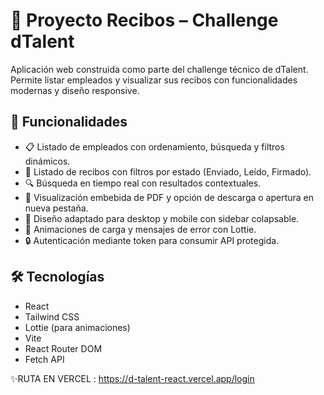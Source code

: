 # 📁 Proyecto Recibos – Challenge dTalent

Aplicación web construida como parte del challenge técnico de dTalent.  
Permite listar empleados y visualizar sus recibos con funcionalidades modernas y diseño responsive.

## 🚀 Funcionalidades

- 📋 Listado de empleados con ordenamiento, búsqueda y filtros dinámicos.
- 📄 Listado de recibos con filtros por estado (Enviado, Leído, Firmado).
- 🔍 Búsqueda en tiempo real con resultados contextuales.
- 📑 Visualización embebida de PDF y opción de descarga o apertura en nueva pestaña.
- 📱 Diseño adaptado para desktop y mobile con sidebar colapsable.
- 🎨 Animaciones de carga y mensajes de error con Lottie.
- 🔒 Autenticación mediante token para consumir API protegida.

## 🛠️ Tecnologías

- React
- Tailwind CSS
- Lottie (para animaciones)
- Vite
- React Router DOM
- Fetch API

✨RUTA EN VERCEL : https://d-talent-react.vercel.app/login
